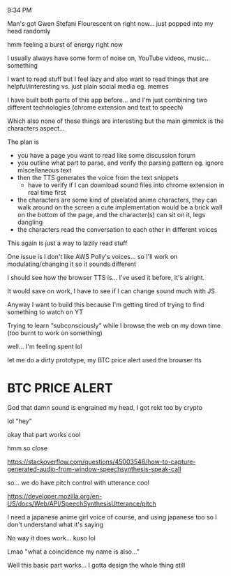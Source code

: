 9:34 PM

Man's got Gwen Stefani Flourescent on right now... just popped into my head randomly

hmm feeling a burst of energy right now

I usually always have some form of noise on, YouTube videos, music... something

I want to read stuff but I feel lazy and also want to read things that are helpful/interesting vs. just plain social media eg. memes

I have built both parts of this app before... and I'm just combining two different technologies (chrome extension and text to speech)

Which also none of these things are interesting but the main gimmick is the characters aspect...

The plan is

- you have a page you want to read like some discussion forum
- you outline what part to parse, and verify the parsing pattern eg. ignore miscellaneous text
- then the TTS generates the voice from the text snippets
  - have to verify if I can download sound files into chrome extension in real time first
- the characters are some kind of pixelated anime characters, they can walk around on the screen
  a cute implementation would be a brick wall on the bottom of the page, and the character(s) can sit on it, legs dangling
- the characters read the conversation to each other in different voices

This again is just a way to lazily read stuff

One issue is I don't like AWS Polly's voices... so I'll work on modulating/changing it so it sounds different

I should see how the browser TTS is... I've used it before, it's alright.

It would save on work, I have to see if I can change sound much with JS.

Anyway I want to build this because I'm getting tired of trying to find something to watch on YT

Trying to learn "subconsciously" while I browse the web on my down time (too burnt to work on something)

well... I'm feeling spent lol

let me do a dirty prototype, my BTC price alert used the browser tts

# BTC PRICE ALERT

God that damn sound is engrained my head, I got rekt too by crypto

lol "hey"

okay that part works cool

hmm so close

https://stackoverflow.com/questions/45003548/how-to-capture-generated-audio-from-window-speechsynthesis-speak-call

so... we do have pitch control with utterance cool

https://developer.mozilla.org/en-US/docs/Web/API/SpeechSynthesisUtterance/pitch

I need a japanese anime girl voice of course, and using japanese too so I don't understand what it's saying

No way it does work... kuso lol

Lmao "what a coincidence my name is also..."

Well this basic part works... I gotta design the whole thing still
